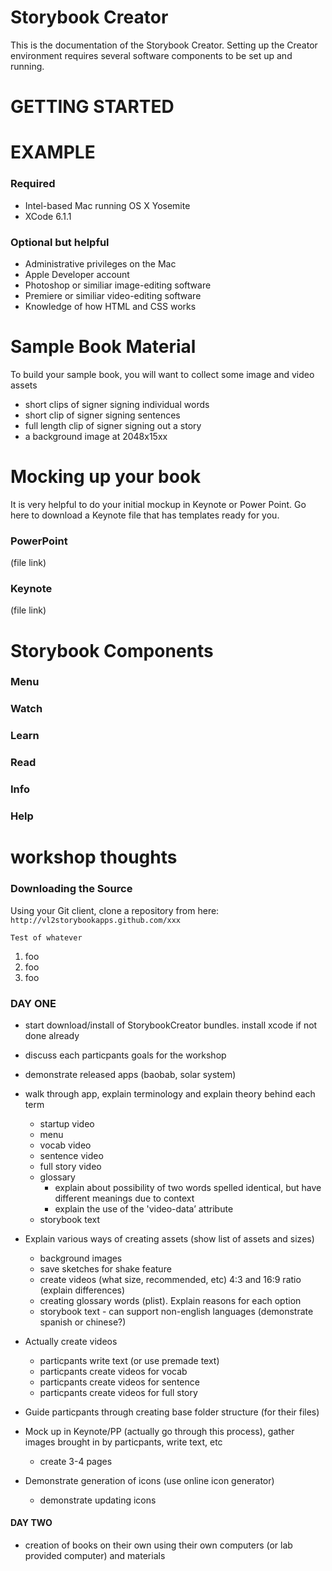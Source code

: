 # Storybook Creator
This is the documentation of the Storybook Creator.  Setting up the Creator environment requires several software components to be set up and running.

# GETTING STARTED

# EXAMPLE

### Required
* Intel-based Mac running OS X Yosemite
* XCode 6.1.1

### Optional but helpful
* Administrative privileges on the Mac
* Apple Developer account 
* Photoshop or similiar image-editing software
* Premiere or similiar video-editing software
* Knowledge of how HTML and CSS works

# Sample Book Material
To build your sample book, you will want to collect some image and video assets

* short clips of signer signing individual words
* short clip of signer signing sentences 
* full length clip of signer signing out a story
* a background image at 2048x15xx

# Mocking up your book
It is very helpful to do your initial mockup in Keynote or Power Point.  Go here to download a Keynote file that has templates ready for you.

### PowerPoint
(file link)
### Keynote
(file link)

# Storybook Components

### Menu
### Watch
### Learn
### Read
### Info
### Help

# workshop thoughts

### Downloading the Source
Using your Git client, clone a repository from here:
`http://vl2storybookapps.github.com/xxx`

```
Test of whatever 
```

1. foo
1. foo
1. foo


### DAY ONE
- start download/install of StorybookCreator bundles.  install xcode if not done already

- discuss each particpants goals for the workshop
- demonstrate released apps (baobab, solar system)
- walk through app, explain terminology  and explain theory behind each term
     - startup video
     - menu
     - vocab video
     - sentence video
     - full story video
     - glossary 
          - explain about possibility of two words spelled identical, but have different meanings due to context
          - explain the use of the 'video-data’ attribute
     - storybook text

- Explain various ways of creating assets (show list of assets and sizes)
     - background images
     - save sketches for shake feature
     - create videos (what size, recommended, etc)  4:3 and 16:9 ratio (explain differences)
     - creating glossary words (plist).  Explain reasons for each option
     - storybook text - can support non-english languages (demonstrate spanish or chinese?)

- Actually create videos
     - particpants write text (or use premade text)
     - particpants create videos for vocab
     - particpants create videos for sentence
     - particpants create videos for full story

- Guide particpants through creating base folder structure (for their files)

- Mock up in Keynote/PP (actually go through this process), gather images brought in by particpants, write text, etc
     - create 3-4 pages

- Demonstrate generation of icons (use online icon generator)
     - demonstrate updating icons

#### DAY TWO
- creation of books on their own using their own computers (or lab provided computer) and materials